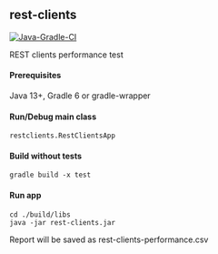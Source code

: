 ## rest-clients

[![Java-Gradle-CI](https://github.com/tumakha/rest-clients/workflows/Java-Gradle-CI/badge.svg)](https://github.com/tumakha/rest-clients/actions)

REST clients performance test

#### Prerequisites

Java 13+, Gradle 6 or gradle-wrapper

#### Run/Debug main class

    restclients.RestClientsApp
    
#### Build without tests

    gradle build -x test

#### Run app

    cd ./build/libs
    java -jar rest-clients.jar
    
Report will be saved as rest-clients-performance.csv

